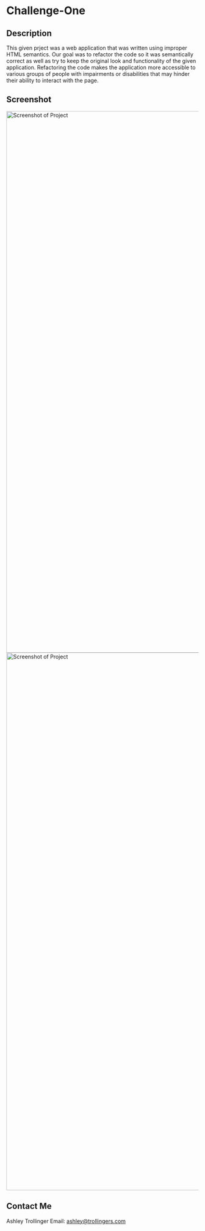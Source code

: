 # Challenge-One
## Description
This given prject was a web application that was written using improper HTML semantics.
Our goal was to refactor the code so it was semantically correct as well as try to keep
the original look and functionality of the given application. Refactoring the code makes 
the application more accessible to various groups of people with impairments or disabilities
that may hinder their ability to interact with the page. 

## Screenshot
<img width="1416" alt="Screenshot of Project" src="https://user-images.githubusercontent.com/123582742/217365315-20bae0e7-2cf9-4c3b-b57d-44e44eea87d3.png">

<img width="1406" alt="Screenshot of Project" src="https://user-images.githubusercontent.com/123582742/217365248-93c5de03-2984-42f2-b0d1-c229909506a3.png">

## Contact Me
Ashley Trollinger
Email: ashley@trollingers.com
